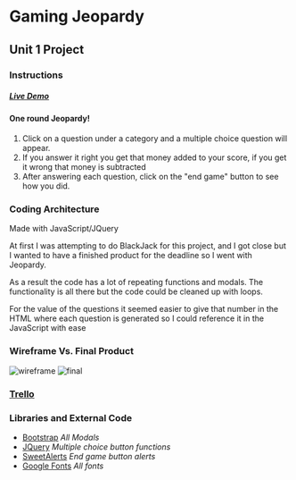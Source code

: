 # Gaming Jeopardy
## Unit 1 Project

### Instructions 

##### [Live Demo](https://github.com/JosephIrvin/unit1_project)
#### One round Jeopardy!

1. Click on a question under a category and a multiple choice question will appear.
2. If you answer it right you get that money added to your score, if you get it wrong that money is subtracted
3. After answering each question, click on the "end game" button to see how you did.


### Coding Architecture 

Made with JavaScript/JQuery

At first I was attempting to do BlackJack for this project, and I got close but I wanted to have a finished product for the deadline so I went with Jeopardy. 

As a result the code has a lot of repeating functions and modals. The functionality is all there but the code could be cleaned up with loops.

For the value of the questions it seemed easier to give that number in the HTML where each question is generated so I could reference it in the JavaScript with ease

### Wireframe Vs. Final Product

![wireframe](https://i.imgur.com/snpNtWM.jpg)
![final](https://i.imgur.com/uvZx0IS.png)


### [Trello](https://trello.com/b/M8yrs8Rz/unit1project)


### Libraries and External Code
- [Bootstrap](https://getbootstrap.com/) *All Modals*
- [JQuery](https://jquery.com/) *Multiple choice button functions*
- [SweetAlerts](https://sweetalert.js.org/) *End game button alerts*
- [Google Fonts](https://fonts.google.com/) *All fonts*

